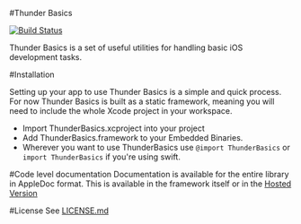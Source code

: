 #Thunder Basics

[![Build Status](https://travis-ci.org/3sidedcube/iOS-ThunderBasics.svg)](https://travis-ci.org/3sidedcube/iOS-ThunderBasics)

Thunder Basics is a set of useful utilities for handling basic iOS development tasks.

#Installation

Setting up your app to use Thunder Basics is a simple and quick process. For now Thunder Basics is built as a static framework, meaning you will need to include the whole Xcode project in your workspace.

+ Import ThunderBasics.xcproject into your project
+ Add ThunderBasics.framework to your Embedded Binaries.
+ Wherever you want to use ThunderBasics use `@import ThunderBasics` or `import ThunderBasics` if you're using swift.

#Code level documentation
Documentation is available for the entire library in AppleDoc format. This is available in the framework itself or in the [Hosted Version](http://3sidedcube.github.io/iOS-ThunderBasics/)

#License
See [LICENSE.md](LICENSE.md)